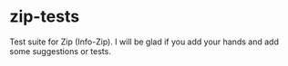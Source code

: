 zip-tests
=========

Test suite for Zip (Info-Zip). I will be glad if you add your hands and add some suggestions or tests.
